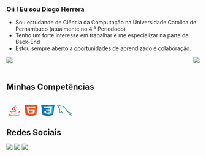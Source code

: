 ### Oii ! Eu sou Diogo Herrera 

-  Sou estudande de Ciência da Computação na Universidade Catolica de Pernambuco (atualmente no 4.º Periododo)
-  Tenho um forte interesse em trabalhar e me especializar na parte de Back-End 
-  Estou sempre aberto a oportunidades de aprendizado e colaboração.


<div>
    <img  height="180em" src="https://github-readme-stats.vercel.app/api?username=DiogoHerrera&show_icons=true&theme=great-gatsby&include_all_commits=true&count_private=true"/>
    <img align="right" height="180em" src="https://github-readme-stats.vercel.app/api/top-langs/?username=DiogoHerreraa&layout=compact&langs_count=16&theme=great-gatsby"/>
  </div>
<br>

## Minhas Competências 
<div style="display: inline_block"><br>
  <img align="center" alt="Diogo-Java" height="30" width="40" src="https://raw.githubusercontent.com/devicons/devicon/master/icons/java/java-plain.svg">
  <img align="center" alt="Diogo-HTML" height="30" width="40" src="https://raw.githubusercontent.com/devicons/devicon/master/icons/html5/html5-original.svg">
  <img align="center" alt="Diogo-CSS" height="30" width="40" src="https://raw.githubusercontent.com/devicons/devicon/master/icons/css3/css3-original.svg">
  <img align="center" alt="Rafa-Python" height="30" width="40" src="https://raw.githubusercontent.com/devicons/devicon/master/icons/mysql/mysql-original.svg">
 </div>

## Redes Sociais
  <div> 
  <a href="https://instagram.com/diogoherrera_" target="_blank"><img src="https://img.shields.io/badge/-Instagram-%23E4405F?style=for-the-badge&logo=instagram&logoColor=white" target="_blank"></a>
  <a href = "mailto:diogoherrera16@gmail.com"><img src="https://img.shields.io/badge/-Gmail-%23333?style=for-the-badge&logo=gmail&logoColor=white" target="_blank"></a>
  <a href="https://www.linkedin.com/in/diogo-herrera-50b7a6243" target="_blank"><img src="https://img.shields.io/badge/-LinkedIn-%230077B5?style=for-the-badge&logo=linkedin&logoColor=white" target="_blank"></a> 
</div>



          
